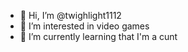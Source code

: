 - 👋 Hi, I’m @twighlight1112
- 👀 I’m interested in video games
- 🌱 I’m currently learning that I'm a cunt

<!---
twighlight1112/twighlight1112 is a ✨ special ✨ repository because its `README.md` (this file) appears on your GitHub profile.
You can click the Preview link to take a look at your changes.
--->
